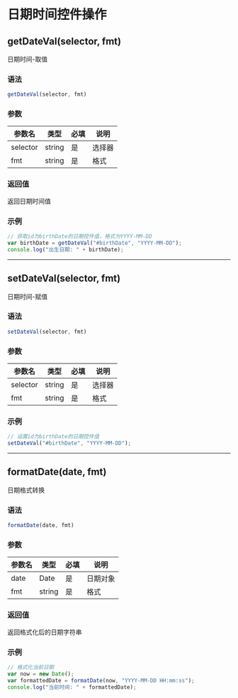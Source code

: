 # 日期时间控件操作

## getDateVal(selector, fmt)

日期时间-取值

### 语法
```javascript
getDateVal(selector, fmt)
```

### 参数
| 参数名   | 类型   | 必填 | 说明   |
| -------- | ------ | ---- | ------ |
| selector | string | 是   | 选择器 |
| fmt      | string | 是   | 格式   |

### 返回值
返回日期时间值

### 示例
```javascript
// 获取id为birthDate的日期控件值，格式为YYYY-MM-DD
var birthDate = getDateVal("#birthDate", "YYYY-MM-DD");
console.log("出生日期: " + birthDate);
```

---

## setDateVal(selector, fmt)

日期时间-赋值

### 语法
```javascript
setDateVal(selector, fmt)
```

### 参数
| 参数名   | 类型   | 必填 | 说明   |
| -------- | ------ | ---- | ------ |
| selector | string | 是   | 选择器 |
| fmt      | string | 是   | 格式   |

### 示例
```javascript
// 设置id为birthDate的日期控件值
setDateVal("#birthDate", "YYYY-MM-DD");
```

---

## formatDate(date, fmt)

日期格式转换

### 语法
```javascript
formatDate(date, fmt)
```

### 参数
| 参数名 | 类型   | 必填 | 说明     |
| ------ | ------ | ---- | -------- |
| date   | Date   | 是   | 日期对象 |
| fmt    | string | 是   | 格式     |

### 返回值
返回格式化后的日期字符串

### 示例
```javascript
// 格式化当前日期
var now = new Date();
var formattedDate = formatDate(now, "YYYY-MM-DD HH:mm:ss");
console.log("当前时间: " + formattedDate);
```